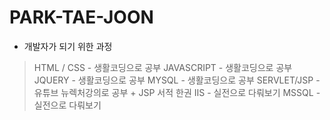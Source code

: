 # PARK-TAE-JOON
- 개발자가 되기 위한 과정
> HTML / CSS - 생활코딩으로 공부
JAVASCRIPT - 생활코딩으로 공부
JQUERY - 생활코딩으로 공부
MYSQL - 생활코딩으로 공부
SERVLET/JSP - 유튜브 뉴렉처강의로 공부 + JSP 서적 한권
IIS - 실전으로 다뤄보기
MSSQL - 실전으로 다뤄보기
